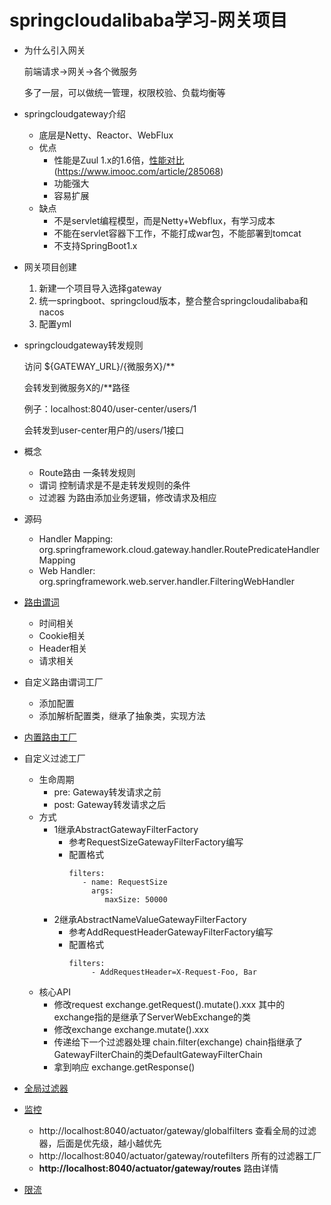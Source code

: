 # springcloudalibaba学习-网关项目
- 为什么引入网关

  前端请求->网关->各个微服务

  多了一层，可以做统一管理，权限校验、负载均衡等

- springcloudgateway介绍

  - 底层是Netty、Reactor、WebFlux
  - 优点
    - 性能是Zuul 1.x的1.6倍，[性能对比]()(https://www.imooc.com/article/285068)
    - 功能强大
    - 容易扩展
  - 缺点
    - 不是servlet编程模型，而是Netty+Webflux，有学习成本
    - 不能在servlet容器下工作，不能打成war包，不能部署到tomcat
    - 不支持SpringBoot1.x

- 网关项目创建

  1. 新建一个项目导入选择gateway
  2. 统一springboot、springcloud版本，整合整合springcloudalibaba和nacos
  3. 配置yml

- springcloudgateway转发规则

  访问 ${GATEWAY_URL}/{微服务X}/**

  会转发到微服务X的/**路径

  例子：localhost:8040/user-center/users/1

  会转发到user-center用户的/users/1接口
  
 - 概念
    - Route路由
        一条转发规则
    - 谓词
        控制请求是不是走转发规则的条件
    - 过滤器
        为路由添加业务逻辑，修改请求及相应
        
 - 源码
    - Handler Mapping: org.springframework.cloud.gateway.handler.RoutePredicateHandlerMapping
    - Web Handler: org.springframework.web.server.handler.FilteringWebHandler
 
 - [路由谓词](https://www.imooc.com/article/290804)
    - 时间相关
    - Cookie相关
    - Header相关
    - 请求相关
    
 - 自定义路由谓词工厂
    - 添加配置
    - 添加解析配置类，继承了抽象类，实现方法
    
 - [内置路由工厂](https://www.imooc.com/article/290816)
 
 - 自定义过滤工厂
    - 生命周期
        - pre: Gateway转发请求之前
        - post: Gateway转发请求之后
    - 方式
        - 1继承AbstractGatewayFilterFactory
            - 参考RequestSizeGatewayFilterFactory编写
            - 配置格式
                ```
              filters:
                   - name: RequestSize
                     args:
                        maxSize: 50000
                ```
        - 2继承AbstractNameValueGatewayFilterFactory
            - 参考AddRequestHeaderGatewayFilterFactory编写
            - 配置格式
                ```
                filters:
                     - AddRequestHeader=X-Request-Foo, Bar
                ```
    - 核心API
        - 修改request
            exchange.getRequest().mutate().xxx
            其中的exchange指的是继承了ServerWebExchange的类
        - 修改exchange
            exchange.mutate().xxx
        - 传递给下一个过滤器处理
            chain.filter(exchange)
            chain指继承了GatewayFilterChain的类DefaultGatewayFilterChain
        - 拿到响应
            exchange.getResponse()
 - [全局过滤器](https://www.imooc.com/article/290821)
  
 - [监控](https://www.imooc.com/article/290822)
    - http://localhost:8040/actuator/gateway/globalfilters
        查看全局的过滤器，后面是优先级，越小越优先
    - http://localhost:8040/actuator/gateway/routefilters
        所有的过滤器工厂
    - **http://localhost:8040/actuator/gateway/routes**
        路由详情
  
 - [限流](https://www.imooc.com/article/290828)